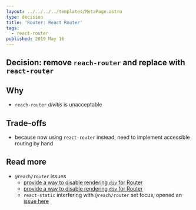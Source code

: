 ```yaml
---
layout: ../../../../templates/MetaPage.astro
type: decision
title: 'Router: React Router'
tags:
  - react-router
published: 2019 May 16
---
```


##

## Decision: remove `reach-router` and replace with `react-router`

## Why

- `reach-router` _divitis_ is unacceptable

## Trade-offs

- because now using `react-router` instead, need to implement accessible routing by hand

## Read more

- `@reach/router` issues
  - [provide a way to disable rendering `div` for Router](https://github.com/reach/router/issues/63)
  - [provide a way to disable rendering `div` for Router](https://github.com/reach/router/issues/105)
  - `react-static` interfering with `@reach/router` set focus, opened an [issue here](https://github.com/nozzle/react-static/issues/1147)
